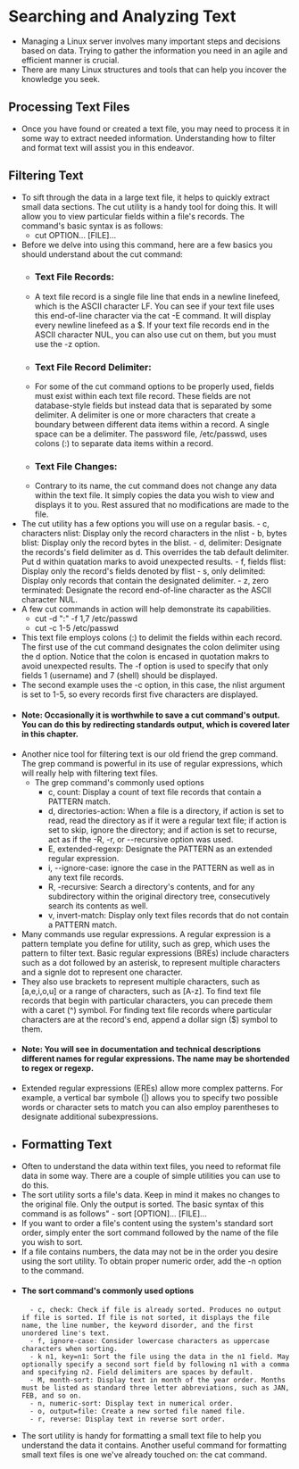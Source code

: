 # Searching and Analyzing Text
- Managing a Linux server involves many important steps and decisions based on data. Trying to gather the information you need in an agile and efficient manner is crucial.
- There are many Linux structures and tools that can help you incover the knowledge you seek.
## Processing Text Files
- Once you have found or created a text file, you may need to process it in some way to extract needed information. Understanding how to filter and format text will assist you in this endeavor.
## Filtering Text
- To sift through the data in a large text file, it helps to quickly extract small data sections. The cut utility is a handy tool for doing this. It will allow you to view particular fields within a file's records. The command's basic syntax is as follows:
    - cut OPTION... [FILE]...
- Before we delve into using this command, here are a few basics you should understand about the cut command:
    - ### Text File Records:
    - A text file record is a single file line that ends in a newline linefeed, which is the ASCII character LF. You can see if your text file uses this end-of-line character via the cat -E command. It will display every newline linefeed as a $. If your text file records end in the ASCII character NUL, you can also use cut on them, but you must use the -z option.
    - ### Text File Record Delimiter:
    - For some of the cut command options to be properly used, fields must exist within each text file record. These fields are not database-style fields but instead data that is separated by some delimiter. A delimiter is one or more characters that create a boundary between different data items within a record. A single space can be a delimiter. The password file, /etc/passwd, uses colons (:) to separate data items within a record.
    - ### Text File Changes:
    - Contrary to its name, the cut command does not change any data within the text file. It simply copies the data you wish to view and displays it to you. Rest assured that no modifications are made to the file.
- The cut utility has a few options you will use on a regular basis.
      - c, characters nlist: Display only the record characters in the nlist
      - b, bytes blist: Display only the record bytes in the blist.
      - d, delimiter: Designate the records's field delimiter as d. This overrides the tab default delimiter. Put d within quatation marks to avoid unexpected results.
      - f, fields flist: Display only the record's fields denoted by flist
      - s, only delimited: Display only records that contain the designated delimiter.
      - z, zero terminated: Designate the record end-of-line character as the ASCII character NUL.
- A few cut commands in action will help demonstrate its capabilities.
    - cut -d ":" -f 1,7 /etc/passwd
    - cut -c 1-5 /etc/passwd
- This text file employs colons (:) to delimit the fields within each record. The first use of the cut command designates the colon delimiter using the d option. Notice that the colon is encased in quotation makrs to avoid unexpected results. The -f option is used to specify that only fields 1 (username) and 7 (shell) should be displayed.
- The second example uses the -c option, in this case, the nlist argument is set to 1-5, so every records first five characters are displayed.
- #### Note: Occasionally it is worthwhile to save a cut command's output. You can do this by redirecting standards output, which is covered later in this chapter.
-  Another nice tool for filtering text is our old friend the grep command. The grep command is powerful in its use of regular expressions, which will really help with filtering text files.
    - The grep command's commonly used options
      - c, count: Display a count of text file records that contain a PATTERN match.
      - d, directories-action: When a file is a directory, if action is set to read, read the directory as if it were a regular text file; if action is set to skip, ignore the directory; and if action is set to recurse, act as if the -R, -r, or --recursive option was used.
      - E, extended-regexp: Designate the PATTERN as an extended regular expression.
      - i, --ignore-case: ignore the case in the PATTERN as well as in any text file records.
      - R, -recursive: Search a directory's contents, and for any subdirectory within the original directory tree, consecutively search its contents as well.
      - v, invert-match: Display only text files records that do not contain a PATTERN match.
- Many commands use regular expressions. A regular expression is a pattern template you define for utility, such as grep, which uses the pattern to filter text. Basic regular expressions (BREs) include characters such as a dot followed by an asterisk, to represent multiple characters and a signle dot to represent one character.
- They also use brackets to represent multiple characters, such as [a,e,i,o,u] or a range of characters, such as [A-z]. To find text file records that begin with particular characters, you can precede them with a caret (^) symbol. For finding text file records where particular characters are at the record's end, append a dollar sign ($) symbol to them.
- #### Note: You will see in documentation and technical descriptions different names for regular expressions. The name may be shortended to regex or regexp.
- Extended regular expressions (EREs) allow more complex patterns. For example, a vertical bar symbole (|) allows you to specify two possible words or character sets to match you can also employ parentheses to designate additional subexpressions.
- ## Formatting Text
- Often to understand the data within text files, you need to reformat file data in some way. There are a couple of simple utilities you can use to do this.
- The sort utility sorts a file's data. Keep in mind it makes no changes to the original file. Only the output is sorted. The basic syntax of this command is as follows"
        - sort [OPTION]... [FILE]...
- If you want to order a file's content using the system's standard sort order, simply enter the sort command followed by the name of the file you wish to sort.
- If a file contains numbers, the data may not be in the order you desire using the sort utility. To obtain proper numeric order, add the -n option to the command.
- #### The sort command's commonly used options
        - c, check: Check if file is already sorted. Produces no output if file is sorted. If file is not sorted, it displays the file name, the line number, the keyword disorder, and the first unordered line's text.
        - f, ignore-case: Consider lowercase characters as uppercase characters when sorting.
        - k n1, key=n1: Sort the file using the data in the n1 field. May optionally specify a second sort field by following n1 with a comma and specifying n2. Field delimiters are spaces by default.
        - M, month-sort: Display text in month of the year order. Months must be listed as standard three letter abbreviations, such as JAN, FEB, and so on.
        - n, numeric-sort: Display text in numerical order.
        - o, output=file: Create a new sorted file named file.
        - r, reverse: Display text in reverse sort order.
- The sort utility is handy for formatting a small text file to help you understand the data it contains. Another useful command for formatting small text files is one we've already touched on: the cat command.      
